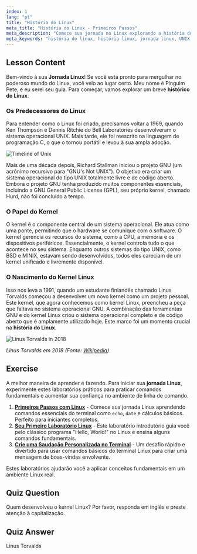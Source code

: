```yaml
---
index: 1
lang: "pt"
title: "História do Linux"
meta_title: "História do Linux - Primeiros Passos"
meta_description: "Comece sua jornada no Linux explorando a história do Linux. Saiba mais sobre suas origens no UNIX, o projeto GNU e a criação do kernel Linux por Linus Torvalds."
meta_keywords: "história do linux, história linux, jornada linux, UNIX, projeto GNU, Linus Torvalds, kernel Linux, linux para iniciantes"
---
```


## Lesson Content

Bem-vindo à sua **Jornada Linux**! Se você está pronto para mergulhar no poderoso mundo do Linux, você veio ao lugar certo. Meu nome é Pinguim Pete, e eu serei seu guia. Para começar, vamos explorar um breve **histórico do Linux**.

### Os Predecessores do Linux

Para entender como o Linux foi criado, precisamos voltar a 1969, quando Ken Thompson e Dennis Ritchie do Bell Laboratories desenvolveram o sistema operacional UNIX. Mais tarde, ele foi reescrito na linguagem de programação C, o que o tornou portátil e levou à sua ampla adoção.

![Timeline of Unix](https://file.labex.io/images/ed9c245d-e8be-4287-bf34-67750b042542.jpg)

Mais de uma década depois, Richard Stallman iniciou o projeto GNU (um acrônimo recursivo para "GNU's Not UNIX"). O objetivo era criar um sistema operacional do tipo UNIX totalmente livre e de código aberto. Embora o projeto GNU tenha produzido muitos componentes essenciais, incluindo a GNU General Public License (GPL), seu próprio kernel, chamado Hurd, não foi concluído a tempo.

### O Papel do Kernel

O kernel é o componente central de um sistema operacional. Ele atua como uma ponte, permitindo que o hardware se comunique com o software. O kernel gerencia os recursos do sistema, como a CPU, a memória e os dispositivos periféricos. Essencialmente, o kernel controla tudo o que acontece no seu sistema. Enquanto outros sistemas do tipo UNIX, como BSD e MINIX, estavam sendo desenvolvidos, todos eles careciam de um kernel unificado e livremente disponível.

### O Nascimento do Kernel Linux

Isso nos leva a 1991, quando um estudante finlandês chamado Linus Torvalds começou a desenvolver um novo kernel como um projeto pessoal. Este kernel, que agora conhecemos como kernel Linux, preencheu a peça que faltava no sistema operacional GNU. A combinação das ferramentas GNU e do kernel Linux criou o sistema operacional completo e de código aberto que é amplamente utilizado hoje. Este marco foi um momento crucial na **história do Linux**.

![Linus Torvalds in 2018](https://file.labex.io/images/3e1311fd-b8ca-45e7-8d02-9aac6377bb36.jpg)

_Linus Torvalds em 2018 (Fonte: [Wikipedia](https://en.wikipedia.org/wiki/Linus_Torvalds))_

## Exercise

A melhor maneira de aprender é fazendo. Para iniciar sua **jornada Linux**, experimente estes laboratórios práticos para praticar comandos fundamentais e aumentar sua confiança no ambiente de linha de comando.

1. **[Primeiros Passos com Linux](https://labex.io/pt/labs/linux-getting-started-with-linux-446315)** - Comece sua jornada Linux aprendendo comandos essenciais do terminal como `echo`, `date` e cálculos básicos. Perfeito para iniciantes completos.
2. **[Seu Primeiro Laboratório Linux](https://labex.io/pt/labs/linux-your-first-linux-lab-270253)** - Este laboratório introdutório guia você pelo clássico programa "Hello, World!" no Linux e ensina alguns comandos fundamentais.
3. **[Crie uma Saudação Personalizada no Terminal](https://labex.io/pt/labs/linux-create-personalized-terminal-greeting-446322)** - Um desafio rápido e divertido para usar comandos básicos do terminal Linux para criar uma mensagem de boas-vindas envolvente.

Estes laboratórios ajudarão você a aplicar conceitos fundamentais em um ambiente Linux real.

## Quiz Question

Quem desenvolveu o kernel Linux? Por favor, responda em inglês e preste atenção à capitalização.

## Quiz Answer

Linus Torvalds
